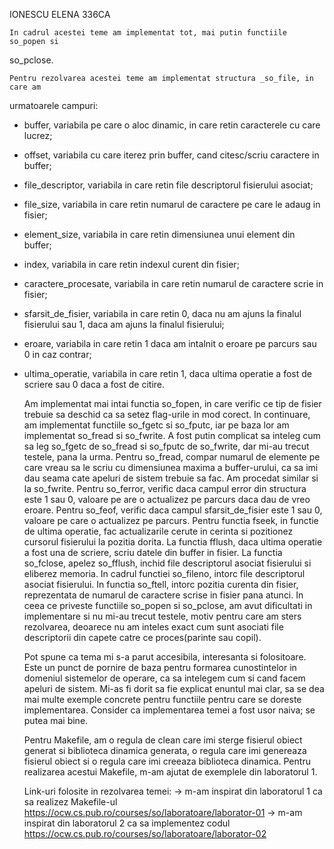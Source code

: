 
IONESCU ELENA 336CA

	In cadrul acestei teme am implementat tot, mai putin functiile so_popen si
so_pclose.

	Pentru rezolvarea acestei teme am implementat structura _so_file, in care am
urmatoarele campuri:
- buffer, variabila pe care o aloc dinamic, in care retin caracterele cu care lucrez;
- offset, variabila cu care iterez prin buffer, cand citesc/scriu caractere in buffer;
- file_descriptor, variabila in care retin file descriptorul fisierului asociat;
- file_size, variabila in care retin numarul de caractere pe care le adaug in fisier;
- element_size, variabila in care retin dimensiunea unui element din buffer;
- index, variabila in care retin indexul curent din fisier;
- caractere_procesate, variabila in care retin numarul de caractere scrie in fisier;
- sfarsit_de_fisier, variabila in care retin 0, daca nu am ajuns la finalul
  fisierului sau 1, daca am ajuns la finalul fisierului;
- eroare, variabila in care retin 1 daca am intalnit o eroare pe parcurs sau 
  0 in caz contrar;
- ultima_operatie, variabila in care retin 1, daca ultima operatie a fost de 
  scriere sau 0 daca a fost de citire.

	Am implementat mai intai functia so_fopen, in care verific ce tip de fisier 
trebuie sa deschid ca sa setez flag-urile in mod corect. In continuare, am implementat
functiile so_fgetc si so_fputc, iar pe baza lor am implementat so_fread si so_fwrite. 
A fost putin complicat sa inteleg cum sa leg so_fgetc de so_fread si so_fputc de 
so_fwrite, dar mi-au trecut testele, pana la urma. Pentru so_fread, compar
numarul de elemente pe care vreau sa le scriu cu dimensiunea maxima a buffer-urului,
ca sa imi dau seama cate apeluri de sistem  trebuie sa fac. Am procedat similar si la
so_fwrite. Pentru so_ferror, verific daca campul error din structura este 1 sau 0,
valoare pe are o actualizez pe parcurs daca dau de vreo eroare. Pentru so_feof,
verific daca campul sfarsit_de_fisier este 1 sau 0, valoare pe care o actualizez pe
parcurs. Pentru functia fseek, in functie de ultima operatie, fac actualizarile
cerute in cerinta si pozitionez cursorul fisierului la pozitia dorita. La functia 
fflush, daca ultima operatie a fost una de scriere, scriu datele din buffer in fisier.
La functia so_fclose, apelez so_fflush, inchid file descriptorul asociat fisierului
si eliberez memoria. In cadrul functiei so_fileno, intorc file descriptorul asociat
fisierului. In functia so_ftell, intorc pozitia curenta din fisier, reprezentata de
numarul de caractere scrise in fisier pana atunci. In ceea ce priveste functiile
so_popen si so_pclose, am avut dificultati in implementare si nu mi-au trecut testele,
motiv pentru care am sters rezolvarea, deoarece nu am inteles exact cum sunt asociati
file descriptorii din capete catre ce proces(parinte sau copil). 

	Pot spune ca tema mi s-a parut accesibila, interesanta si folositoare. Este un 
punct de pornire de baza pentru formarea cunostintelor in domeniul sistemelor de operare, 
ca sa intelegem cum si cand facem apeluri de sistem. Mi-as fi dorit sa fie explicat enuntul
mai clar, sa se dea mai multe exemple concrete pentru functiile pentru care se doreste 
implementarea. Consider ca implementarea temei a fost usor naiva; se putea mai bine.

	Pentru Makefile, am o regula de clean care imi sterge fisierul obiect generat si 
biblioteca dinamica generata, o regula care imi genereaza fisierul obiect si o regula 
care imi creeaza biblioteca dinamica. Pentru realizarea acestui Makefile, m-am ajutat 
de exemplele din laboratorul 1.

	Link-uri folosite in rezolvarea temei:
-> m-am inspirat din laboratorul 1 ca sa realizez Makefile-ul
https://ocw.cs.pub.ro/courses/so/laboratoare/laborator-01 
-> m-am inspirat din laboratorul 2 ca sa implementez codul 
https://ocw.cs.pub.ro/courses/so/laboratoare/laborator-02

